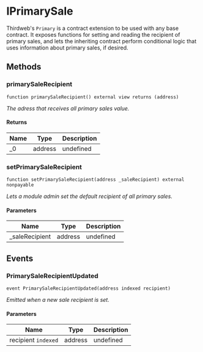 # IPrimarySale





Thirdweb&#39;s `Primary` is a contract extension to be used with any base contract. It exposes functions for setting and reading  the recipient of primary sales, and lets the inheriting contract perform conditional logic that uses information about  primary sales, if desired.



## Methods

### primarySaleRecipient

```solidity
function primarySaleRecipient() external view returns (address)
```



*The adress that receives all primary sales value.*


#### Returns

| Name | Type | Description |
|---|---|---|
| _0 | address | undefined |

### setPrimarySaleRecipient

```solidity
function setPrimarySaleRecipient(address _saleRecipient) external nonpayable
```



*Lets a module admin set the default recipient of all primary sales.*

#### Parameters

| Name | Type | Description |
|---|---|---|
| _saleRecipient | address | undefined |



## Events

### PrimarySaleRecipientUpdated

```solidity
event PrimarySaleRecipientUpdated(address indexed recipient)
```



*Emitted when a new sale recipient is set.*

#### Parameters

| Name | Type | Description |
|---|---|---|
| recipient `indexed` | address | undefined |



